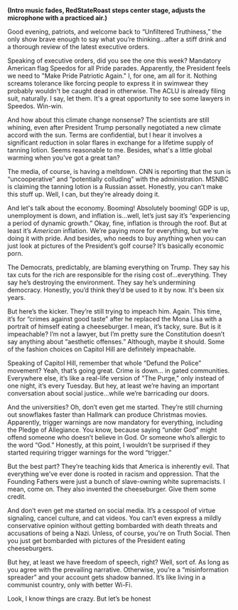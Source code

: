 **(Intro music fades, RedStateRoast steps center stage, adjusts the microphone with a practiced air.)**

Good evening, patriots, and welcome back to “Unfiltered Truthiness,” the only show brave enough to say what you’re thinking…after a stiff drink and a thorough review of the latest executive orders.

Speaking of executive orders, did you see the one this week? Mandatory American flag Speedos for all Pride parades. Apparently, the President feels we need to "Make Pride Patriotic Again." I, for one, am all for it. Nothing screams tolerance like forcing people to express it in swimwear they probably wouldn't be caught dead in otherwise. The ACLU is already filing suit, naturally. I say, let them. It's a great opportunity to see some lawyers in Speedos. Win-win.

And how about this climate change nonsense? The scientists are still whining, even after President Trump personally negotiated a new climate accord with the sun. Terms are confidential, but I hear it involves a significant reduction in solar flares in exchange for a lifetime supply of tanning lotion. Seems reasonable to me. Besides, what's a little global warming when you've got a great tan?

The media, of course, is having a meltdown. CNN is reporting that the sun is “uncooperative” and “potentially colluding” with the administration. MSNBC is claiming the tanning lotion is a Russian asset. Honestly, you can’t make this stuff up. Well, I can, but they’re already doing it.

And let's talk about the economy. Booming! Absolutely booming! GDP is up, unemployment is down, and inflation is…well, let’s just say it’s “experiencing a period of dynamic growth.” Okay, fine, inflation is through the roof. But at least it’s *American* inflation. We’re paying more for everything, but we’re doing it with pride. And besides, who needs to buy anything when you can just look at pictures of the President’s golf course? It’s basically economic porn.

The Democrats, predictably, are blaming everything on Trump. They say his tax cuts for the rich are responsible for the rising cost of…everything. They say he’s destroying the environment. They say he’s undermining democracy. Honestly, you’d think they’d be used to it by now. It's been six years.

But here’s the kicker. They’re still trying to impeach him. Again. This time, it’s for “crimes against good taste” after he replaced the Mona Lisa with a portrait of himself eating a cheeseburger. I mean, it’s tacky, sure. But is it impeachable? I’m not a lawyer, but I’m pretty sure the Constitution doesn’t say anything about “aesthetic offenses.” Although, maybe it should. Some of the fashion choices on Capitol Hill are definitely impeachable.

Speaking of Capitol Hill, remember that whole “Defund the Police” movement? Yeah, that’s going great. Crime is down… in gated communities. Everywhere else, it’s like a real-life version of "The Purge," only instead of one night, it’s every Tuesday. But hey, at least we’re having an important conversation about social justice…while we’re barricading our doors.

And the universities? Oh, don’t even get me started. They’re still churning out snowflakes faster than Hallmark can produce Christmas movies. Apparently, trigger warnings are now mandatory for everything, including the Pledge of Allegiance. You know, because saying “under God” might offend someone who doesn’t believe in God. Or someone who’s allergic to the word “God.” Honestly, at this point, I wouldn’t be surprised if they started requiring trigger warnings for the word “trigger.”

But the best part? They’re teaching kids that America is inherently evil. That everything we’ve ever done is rooted in racism and oppression. That the Founding Fathers were just a bunch of slave-owning white supremacists. I mean, come on. They also invented the cheeseburger. Give them some credit.

And don’t even get me started on social media. It’s a cesspool of virtue signaling, cancel culture, and cat videos. You can’t even express a mildly conservative opinion without getting bombarded with death threats and accusations of being a Nazi. Unless, of course, you're on Truth Social. Then you just get bombarded with pictures of the President eating cheeseburgers.

But hey, at least we have freedom of speech, right? Well, sort of. As long as you agree with the prevailing narrative. Otherwise, you’re a “misinformation spreader” and your account gets shadow banned. It’s like living in a communist country, only with better Wi-Fi.

Look, I know things are crazy. But let’s be honest